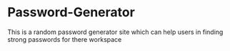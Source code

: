# Password-Generator
This is a random password generator site which can help users in finding strong passwords for there workspace
